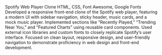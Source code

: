 Spotify Web Player Clone
HTML, CSS, Font Awesome, Google Fonts
Developed a responsive front-end clone of the Spotify web player,
featuring a modern UI with sidebar navigation, sticky header, music cards, and a mock music player. 
Implemented sections like “Recently Played,” “Trending Near You,” and “Featured Charts” using reusable card components. 
Used external icon libraries and custom fonts to closely replicate Spotify’s user interface.
Focused on clean layout, responsive design, and user-friendly navigation to demonstrate proficiency in web design and front-end development.
